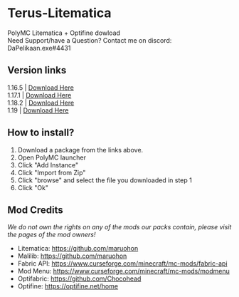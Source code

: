 
# Terus-Litematica
PolyMC Litematica + Optifine dowload  
Need Support/have a Question? Contact me on discord: DaPelikaan.exe#4431
## Version links
1.16.5	| [Download Here](https://github.com/DaPelikaanExe/Terus-Litematica/releases/download/1.16.5/1.16.5.Litematica.-.Optifine.zip)  
1.17.1	| [Download Here](https://github.com/DaPelikaanExe/Terus-Litematica/releases/download/1.17.1/1.17.1.Litematica.-.Optifine.zip)  
1.18.2	| [Download Here](https://github.com/DaPelikaanExe/Terus-Litematica/releases/download/1.18.2/1.18.2.Litematica.-.Optifine.zip)  
1.19  	| [Download Here](https://github.com/DaPelikaanExe/Terus-Litematica/releases/download/1.19/1.19.Litematica.-.Optifine.zip)  
## How to install?
1. Download a package from the links above.
2. Open PolyMC launcher
3. Click "Add Instance"
4. Click "Import from Zip"
5. Click "browse" and select the file you downloaded in step 1
6. Click "Ok"
## Mod Credits
*We do not own the rights on any of the mods our packs contain, please visit the pages of the mod owners!*
- Litematica: 	https://github.com/maruohon
- Malilib:			https://github.com/maruohon
- Fabric API:	https://www.curseforge.com/minecraft/mc-mods/fabric-api
- Mod Menu:	https://www.curseforge.com/minecraft/mc-mods/modmenu
- Optifabric: 	https://github.com/Chocohead
- Optifine:		https://optifine.net/home
